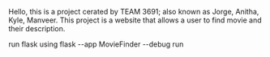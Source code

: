 Hello, this is a project cerated by TEAM 3691; also known as Jorge, Anitha, Kyle, Manveer. This project is a website that allows a user to find movie and their description.

run flask using
flask --app MovieFinder --debug run

